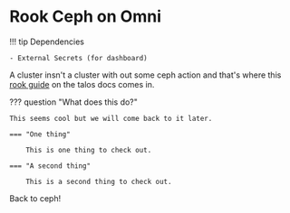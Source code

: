 # Rook Ceph on Omni

!!! tip Dependencies 

    - External Secrets (for dashboard)

A cluster insn't a cluster with out some ceph action and that's where this [rook guide](https://www.talos.dev/v1.8/kubernetes-guides/configuration/ceph-with-rook/) on the talos docs comes in. 

??? question "What does this do?"

    This seems cool but we will come back to it later.

    === "One thing"

        This is one thing to check out.

    === "A second thing"

        This is a second thing to check out.

Back to ceph! 